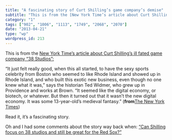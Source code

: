 ```yaml
---
title: "A fascinating story of Curt Shilling’s game company’s demise"
subtitle: "This is from the [New York Time’s article about Curt Shilling’s ill fated game company “38 Studios”:..."
category: "1"
tags: ["902", "1006", "1113", "1749", "2068", "2070"]
date: "2013-04-21"
type: "wp"
wordpress_id: 213
---
```

This is from the [New York Time’s article about Curt Shilling’s ill fated game company “38 Studios”:](http://www.nytimes.com/2013/04/21/business/curt-schilling-rhode-island-and-the-fall-of-38-studios.html?smid=pl-share)

> 
“It just felt really good, when this all started, to have the sexy sports celebrity from Boston who seemed to like Rhode Island and showed up in Rhode Island, and who built this exotic new business, even though no one knew what it was,” says the historian Ted Widmer, who grew up in Providence and works at Brown. “It seemed like the digital economy, or biotech, or whatever. But then it turned out that it wasn’t the new digital economy. It was some 13-year-old’s medieval fantasy.” (**from**[The New York Times](http://www.nytimes.com/2013/04/21/business/curt-schilling-rhode-island-and-the-fall-of-38-studios.html?smid=pl-share))

Read it, it’s a fascinating story.

Oh and I had some comments about the story way back when: [“Can Shilling focus on 38 studios and still be great for the Red Sox?”](/imported-20111103233638/2007/7/18/can-shilling-focus-on-38-studios-and-still-be-a-great-for-th.html)